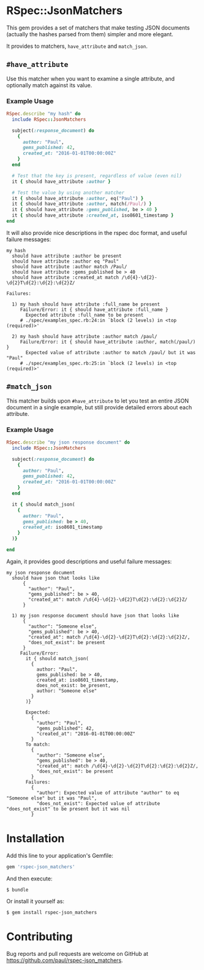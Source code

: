 # RSpec::JsonMatchers

This gem provides a set of matchers that make testing JSON documents (actually
the hashes parsed from them) simpler and more elegant.

It provides to matchers, `have_attribute` and `match_json`.

## `#have_attribute`

Use this matcher when you want to examine a single attribute, and optionally
match against its value.

### Example Usage

```ruby
RSpec.describe "my hash" do
  include RSpec::JsonMatchers

  subject(:response_document) do
    {
      author: "Paul",
      gems_published: 42,
      created_at: "2016-01-01T00:00:00Z"
    }
  end

  # Test that the key is present, regardless of value (even nil)
  it { should have_attribute :author }

  # Test the value by using another matcher
  it { should have_attribute :author, eq("Paul") }
  it { should have_attribute :author, match(/Paul/) }
  it { should have_attribute :gems_published, be > 40 }
  it { should have_attribute :created_at, iso8601_timestamp }
end
```

It will also provide nice descriptions in the rspec doc format, and useful
failure messages:

```
my hash
  should have attribute :author be present
  should have attribute :author eq "Paul"
  should have attribute :author match /Paul/
  should have attribute :gems_published be > 40
  should have attribute :created_at match /\d{4}-\d{2}-\d{2}T\d{2}:\d{2}:\d{2}Z/
```

```
Failures:

  1) my hash should have attribute :full_name be present
     Failure/Error: it { should have_attribute :full_name }
       Expected attribute :full_name to be present
     # ./spec/examples_spec.rb:24:in `block (2 levels) in <top (required)>'

  2) my hash should have attribute :author match /paul/
     Failure/Error: it { should have_attribute :author, match(/paul/) }
       Expected value of attribute :author to match /paul/ but it was "Paul"
     # ./spec/examples_spec.rb:25:in `block (2 levels) in <top (required)>'
```

## `#match_json`

This matcher builds upon `#have_attribute` to let you test an entire JSON document in a single example, but still provide detailed errors about each attribute.

### Example Usage

```ruby
RSpec.describe "my json response document" do
  include RSpec::JsonMatchers

  subject(:response_document) do
    {
      author: "Paul",
      gems_published: 42,
      created_at: "2016-01-01T00:00:00Z"
    }
  end

  it { should match_json(
    {
      author: "Paul",
      gems_published: be > 40,
      created_at: iso8601_timestamp
    }
  )}

end

```

Again, it provides good descriptions and useful failure messages:

```
my json response document
  should have json that looks like
      {
        "author": "Paul",
        "gems_published": be > 40,
        "created_at": match /\d{4}-\d{2}-\d{2}T\d{2}:\d{2}:\d{2}Z/
      }
```

```
  1) my json response document should have json that looks like
      {
        "author": "Someone else",
        "gems_published": be > 40,
        "created_at": match /\d{4}-\d{2}-\d{2}T\d{2}:\d{2}:\d{2}Z/,
        "does_not_exist": be present
      }
     Failure/Error:
       it { should match_json(
         {
           author: "Paul",
           gems_published: be > 40,
           created_at: iso8601_timestamp,
           does_not_exist: be_present,
           author: "Someone else"
         }
       )}

       Expected:
         {
           "author": "Paul",
           "gems_published": 42,
           "created_at": "2016-01-01T00:00:00Z"
         }
       To match:
         {
           "author": "Someone else",
           "gems_published": be > 40,
           "created_at": match /\d{4}-\d{2}-\d{2}T\d{2}:\d{2}:\d{2}Z/,
           "does_not_exist": be present
         }
       Failures:
         {
           "author": Expected value of attribute "author" to eq "Someone else" but it was "Paul",
           "does_not_exist": Expected value of attribute "does_not_exist" to be present but it was nil
         }
```


# Installation

Add this line to your application's Gemfile:

```ruby
gem 'rspec-json_matchers'
```

And then execute:

    $ bundle

Or install it yourself as:

    $ gem install rspec-json_matchers

# Contributing

Bug reports and pull requests are welcome on GitHub at https://github.com/paul/rspec-json_matchers.

